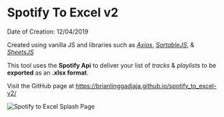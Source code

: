 # Spotify To Excel v2

Date of Creation: 12/04/2019

Created using vanilla JS and libraries such as *[Axios](https://github.com/axios/axios)*, *[SortableJS](https://github.com/SortableJS/sortablejs)*, & *[SheetsJS](https://github.com/SheetJS/sheetjs)*

This tool uses the **Spotify Api** to deliver your list of *tracks* & *playlists* to be **exported** as an **.xlsx format**.

Visit the GitHub page at https://brianlinggadjaja.github.io/spotify_to_excel-v2/

![Spotify to Excel Splash Page](https://repository-images.githubusercontent.com/306866650/15782e00-2f32-11eb-89cb-396dd3948ac0)
